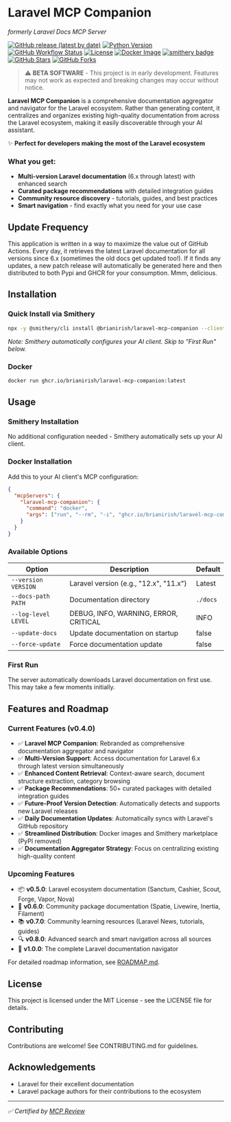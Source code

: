 # Laravel MCP Companion
*formerly Laravel Docs MCP Server*

[![GitHub release (latest by date)](https://img.shields.io/github/v/release/brianirish/laravel-mcp-companion)](https://github.com/brianirish/laravel-mcp-companion/releases)
[![Python Version](https://img.shields.io/badge/python-3.12%2B-blue)](https://www.python.org/downloads/)
[![GitHub Workflow Status](https://img.shields.io/github/actions/workflow/status/brianirish/laravel-mcp-companion/ci.yaml?branch=main&label=tests)](https://github.com/brianirish/laravel-mcp-companion/actions/workflows/ci.yaml)
[![License](https://img.shields.io/github/license/brianirish/laravel-mcp-companion)](https://github.com/brianirish/laravel-mcp-companion/blob/main/LICENSE)
[![Docker Image](https://img.shields.io/badge/docker-ghcr.io-blue)](https://github.com/brianirish/laravel-mcp-companion/pkgs/container/laravel-mcp-companion)
[![smithery badge](https://smithery.ai/badge/@brianirish/laravel-mcp-companion)](https://smithery.ai/server/@brianirish/laravel-mcp-companion)
[![GitHub Stars](https://img.shields.io/github/stars/brianirish/laravel-mcp-companion?style=social)](https://github.com/brianirish/laravel-mcp-companion)
[![GitHub Forks](https://img.shields.io/github/forks/brianirish/laravel-mcp-companion?style=social)](https://github.com/brianirish/laravel-mcp-companion)

> ⚠️ **BETA SOFTWARE** - This project is in early development. Features may not work as expected and breaking changes may occur without notice.

**Laravel MCP Companion** is a comprehensive documentation aggregator and navigator for the Laravel ecosystem. Rather than generating content, it centralizes and organizes existing high-quality documentation from across the Laravel ecosystem, making it easily discoverable through your AI assistant.

✨ **Perfect for developers making the most of the Laravel ecosystem**

### What you get:
- **Multi-version Laravel documentation** (6.x through latest) with enhanced search
- **Curated package recommendations** with detailed integration guides
- **Community resource discovery** - tutorials, guides, and best practices
- **Smart navigation** - find exactly what you need for your use case

## Update Frequency

This application is written in a way to maximize the value out of GitHub Actions. Every day, it retrieves the latest Laravel documentation for all versions since 6.x (sometimes the old docs get updated too!). If it finds any updates, a new patch release will automatically be generated here and then distributed to both Pypi and GHCR for your consumption. Mmm, delicious.

## Installation

### Quick Install via Smithery

```bash
npx -y @smithery/cli install @brianirish/laravel-mcp-companion --client claude
```

*Note: Smithery automatically configures your AI client. Skip to "First Run" below.*

### Docker

```bash
docker run ghcr.io/brianirish/laravel-mcp-companion:latest
```

## Usage

### Smithery Installation
No additional configuration needed - Smithery automatically sets up your AI client.

### Docker Installation
Add this to your AI client's MCP configuration:

```json
{
  "mcpServers": {
    "laravel-mcp-companion": {
      "command": "docker",
      "args": ["run", "--rm", "-i", "ghcr.io/brianirish/laravel-mcp-companion:latest"]
    }
  }
}
```

### Available Options

| Option | Description | Default |
|--------|-------------|---------|
| `--version VERSION` | Laravel version (e.g., "12.x", "11.x") | Latest |
| `--docs-path PATH` | Documentation directory | `./docs` |
| `--log-level LEVEL` | DEBUG, INFO, WARNING, ERROR, CRITICAL | INFO |
| `--update-docs` | Update documentation on startup | false |
| `--force-update` | Force documentation update | false |

### First Run

The server automatically downloads Laravel documentation on first use. This may take a few moments initially.


## Features and Roadmap

### Current Features (v0.4.0)
- ✅ **Laravel MCP Companion**: Rebranded as comprehensive documentation aggregator and navigator
- ✅ **Multi-Version Support**: Access documentation for Laravel 6.x through latest version simultaneously
- ✅ **Enhanced Content Retrieval**: Context-aware search, document structure extraction, category browsing
- ✅ **Package Recommendations**: 50+ curated packages with detailed integration guides
- ✅ **Future-Proof Version Detection**: Automatically detects and supports new Laravel releases
- ✅ **Daily Documentation Updates**: Automatically syncs with Laravel's GitHub repository
- ✅ **Streamlined Distribution**: Docker images and Smithery marketplace (PyPI removed)
- ✅ **Documentation Aggregator Strategy**: Focus on centralizing existing high-quality content

### Upcoming Features
- 📦 **v0.5.0**: Laravel ecosystem documentation (Sanctum, Cashier, Scout, Forge, Vapor, Nova)
- 🌟 **v0.6.0**: Community package documentation (Spatie, Livewire, Inertia, Filament)
- 📚 **v0.7.0**: Community learning resources (Laravel News, tutorials, guides)
- 🔍 **v0.8.0**: Advanced search and smart navigation across all sources
- 🚀 **v1.0.0**: The complete Laravel documentation navigator

For detailed roadmap information, see [ROADMAP.md](ROADMAP.md).

## License

This project is licensed under the MIT License - see the LICENSE file for details.

## Contributing

Contributions are welcome! See CONTRIBUTING.md for guidelines.

## Acknowledgements

- Laravel for their excellent documentation
- Laravel package authors for their contributions to the ecosystem

---
*✅ Certified by [MCP Review](https://mcpreview.com/mcp-servers/brianirish/laravel-mcp-companion)*